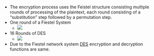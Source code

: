 * The encryption process uses the Feistel structure consisting multiple rounds of processing of the plaintext, each round consisting of a “substitution” step followed by a permutation step.
* One round of a Fiestel System
	* ![](Fiestel%20Round.png)
* 16 Rounds of DES
	* ![](16RoundDES.png)
* Due to the Fiestel network system [DES](DES.md) encryption and decryption functions are same.
